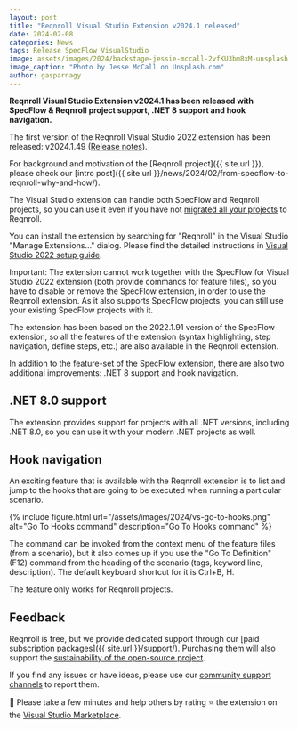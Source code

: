 ```yaml
---
layout: post
title: "Reqnroll Visual Studio Extension v2024.1 released"
date: 2024-02-08
categories: News
tags: Release SpecFlow VisualStudio
image: assets/images/2024/backstage-jessie-mccall-2vfKU3bm8xM-unsplash.jpg
image_caption: "Photo by Jesse McCall on Unsplash.com"
author: gasparnagy
---
```


**Reqnroll Visual Studio Extension v2024.1 has been released with SpecFlow & Reqnroll project support, .NET 8 support and hook navigation.**

<!--more-->

The first version of the Reqnroll Visual Studio 2022 extension has been released: v2024.1.49 ([Release notes](https://go.reqnroll.net/vs-release-notes)).

For background and motivation of the [Reqnroll project]({{ site.url }}), please check our [intro post]({{ site.url }}/news/2024/02/from-specflow-to-reqnroll-why-and-how/).

The Visual Studio extension can handle both SpecFlow and Reqnroll projects, so you can use it even if you have not [migrated all your projects](https://go.reqnroll.net/guide-migrating-from-specflow) to Reqnroll.

You can install the extension by searching for "Reqnroll" in the Visual Studio "Manage Extensions…" dialog. Please find the detailed instructions in [Visual Studio 2022 setup guide](https://go.reqnroll.net/doc-setup-vs).

Important: The extension cannot work together with the SpecFlow for Visual Studio 2022 extension (both provide commands for feature files), so you have to disable or remove the SpecFlow extension, in order to use the Reqnroll extension. As it also supports SpecFlow projects, you can still use your existing SpecFlow projects with it.

The extension has been based on the 2022.1.91 version of the SpecFlow extension, so all the features of the extension (syntax highlighting, step navigation, define steps, etc.) are also available in the Reqnroll extension.

In addition to the feature-set of the SpecFlow extension, there are also two additional improvements: .NET 8 support and hook navigation.

## .NET 8.0 support

The extension provides support for projects with all .NET versions, including .NET 8.0, so you can use it with your modern .NET projects as well.

## Hook navigation

An exciting feature that is available with the Reqnroll extension is to list and jump to the hooks that are going to be executed when running a particular scenario.

{% include figure.html url="/assets/images/2024/vs-go-to-hooks.png" alt="Go To Hooks command" description="Go To Hooks command" %}

The command can be invoked from the context menu of the feature files (from a scenario), but it also comes up if you use the "Go To Definition" (F12) command from the heading of the scenario (tags, keyword line, description). The default keyboard shortcut for it is Ctrl+B, H.

The feature only works for Reqnroll projects.

## Feedback

Reqnroll is free, but we provide dedicated support through our [paid subscription packages]({{ site.url }}/support/). Purchasing them will also support the [sustainability of the open-source project](https://go.reqnroll.net/sustainability).

If you find any issues or have ideas, please use our [community support channels](https://go.reqnroll.net/community-support) to report them.

📢 Please take a few minutes and help others by rating ⭐ the extension on the [Visual Studio Marketplace](https://go.reqnroll.net/vs2022-extension).